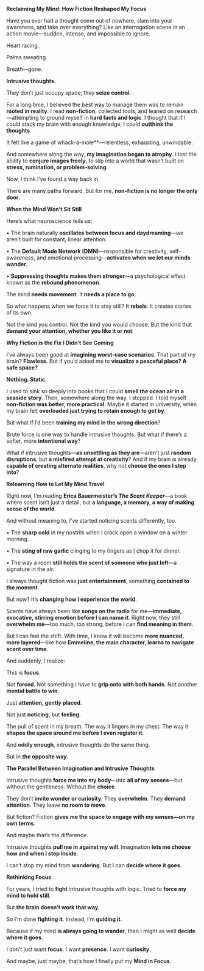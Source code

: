 **Reclaiming My Mind: How Fiction Reshaped My Focus**

  

Have you ever had a thought come out of nowhere, slam into your awareness, and take over everything? Like an interrogation scene in an action movie—sudden, intense, and impossible to ignore.

  

Heart racing.

  

Palms sweating.

  

Breath—gone.

  

**Intrusive thoughts.**

  

They don’t just occupy space; they **seize control**.

  

For a long time, I believed the best way to manage them was to remain **rooted in reality**. I read **non-fiction**, collected tools, and leaned on research—attempting to ground myself in **hard facts and logic**. I thought that if I could stack my brain with enough knowledge, I could **outthink the thoughts**.

  

It felt like a game of  whack-a-mole**—relentless, exhausting, unwindable.

  

And somewhere along the way, **my imagination began to atrophy**. I lost the ability to **conjure images freely**, to slip into a world that wasn’t built on **stress, rumination, or problem-solving**.

  

Now, I think I’ve found a way back in.

  

There are many paths forward. But for me, **non-fiction is no longer the only door**.

  

**When the Mind Won’t Sit Still**

  

Here’s what neuroscience tells us:

• The brain naturally **oscillates between focus and daydreaming**—we aren’t built for constant, linear attention.

• The **Default Mode Network (DMN)**—responsible for creativity, self-awareness, and emotional processing—**activates when we let our minds wander**.

• **Suppressing thoughts makes them stronger**—a psychological effect known as the **rebound phenomenon**.

  

The mind **needs movement**. It **needs a place to go**.

  

So what happens when we force it to stay still? It **rebels**. It creates stories of its own.

  

Not the kind you control. Not the kind you would choose. But the kind that **demand your attention, whether you like it or not**.

  

**Why Fiction is the Fix I Didn’t See Coming**

  

I’ve always been good at **imagining worst-case scenarios**. That part of my brain? **Flawless.** But if you’d asked me to **visualize a peaceful place? A safe space?**

  

**Nothing. Static.**

  

I used to sink so deeply into books that I could **smell the ocean air in a seaside story**. Then, somewhere along the way, I stopped. I told myself **non-fiction was better, more practical**. Maybe it started in university, when my brain felt **overloaded just trying to retain enough to get by**.

  

But what if I’d been **training my mind in the wrong direction**?

  

Brute force is one way to handle intrusive thoughts. But what if there’s a softer, more **intentional way**?

  

What if intrusive thoughts—**as unsettling as they are**—aren’t just **random disruptions**, but **a misfired attempt at creativity**? And if my brain is already **capable of creating alternate realities**, why not **choose the ones I step into**?

  

**Relearning How to Let My Mind Travel**

  

Right now, I’m reading **Erica Bauermeister’s _The Scent Keeper_**—a book where scent isn’t just a detail, but **a language, a memory, a way of making sense of the world**.

  

And without meaning to, I’ve started noticing scents differently, too.

• The **sharp cold** in my nostrils when I crack open a window on a winter morning.

• The **sting of raw garlic** clinging to my fingers as I chop it for dinner.

• The way a room **still holds the scent of someone who just left**—a signature in the air.

  

I always thought fiction was **just entertainment**, something **contained to the moment**.

  

But now? It’s **changing how I experience the world**.

  

Scents have always been like **songs on the radio** for me—**immediate, evocative, stirring emotion before I can name it**. Right now, they still **overwhelm me**—too much, too strong, before I can **find meaning in them**.

  

But I can feel the shift. With time, I know it will become **more nuanced, more layered**—like how **Emmeline, the main character, learns to navigate scent over time**.

  

And suddenly, I realize:

  

This is **focus**.

  

Not **forced**. Not something I have to **grip onto with both hands**. Not another **mental battle to win**.

  

Just **attention, gently placed**.

  

Not just **noticing**, but **feeling**.

  

The pull of scent in my breath. The way it lingers in my chest. The way it **shapes the space around me before I even register it**.

  

And **oddly enough**, intrusive thoughts do the same thing.

  

But in **the opposite way**.

  

**The Parallel Between Imagination and Intrusive Thoughts**

  

Intrusive thoughts **force me into my body**—into **all of my senses**—but without the gentleness. Without the **choice**.

  

They don’t **invite wonder or curiosity**. They **overwhelm**. They **demand attention**. They leave **no room to move**.

  

But fiction? Fiction **gives me the space to engage with my senses—on my own terms**.

  

And maybe that’s the difference.

  

Intrusive thoughts **pull me in against my will**. Imagination **lets me choose how and when I step inside**.

  

I can’t stop my mind from **wandering**. But I can **decide where it goes**.

  

**Rethinking Focus**

  

For years, I tried to **fight** intrusive thoughts with logic. Tried to **force my mind to hold still**.

  

But **the brain doesn’t work that way**.

  

So I’m done **fighting it**. Instead, I’m **guiding it**.

  

Because if my mind **is always going to wander**, then I might as well **decide where it goes**.

  

I don’t just want **focus**. I want **presence**. I want **curiosity**.

  

And maybe, just maybe, that’s how I finally put my **Mind in Focus**.